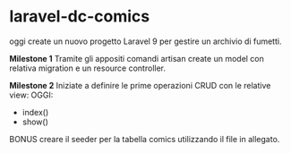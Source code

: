 # laravel-dc-comics

oggi create un nuovo progetto Laravel 9 per gestire un archivio di fumetti.

**********************Milestone 1**********************
Tramite gli appositi comandi artisan create un model con relativa migration e un resource controller.

**********************Milestone 2**********************
Iniziate a definire le prime operazioni CRUD con le relative view:
OGGI:
- index()
- show()

BONUS creare il seeder per la tabella comics utilizzando il file in allegato.
